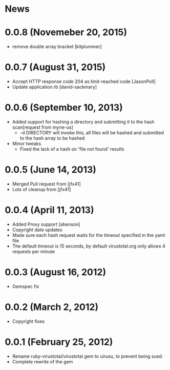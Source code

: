 # News

# 0.0.8 (Novemeber 20, 2015)
- remove double array bracket [kitplummer]

# 0.0.7 (August 31, 2015)
- Accept HTTP response code 204 as limit-reached code [JasonPoll]
- Update application.rb [david-sackmary]

# 0.0.6 (September 10, 2013)
- Added support for hashing a directory and submitting it to the hash scan[request from myne-us]
	- -d DIRECTORY will invoke this, all files will be hashed and submitted to the hash array to be hashed
- Minor tweaks
	- Fixed the lack of a hash on 'file not found' results

# 0.0.5 (June 14, 2013)
- Merged Pull request from [jfx41]
- Lots of cleanup from [jfx41]

# 0.0.4 (April 11, 2013)
- Added Proxy support [abenson]
- Copyright date updates
- Made sure each hash request waits for the timeout specified in the yaml file
- The default timeout is 15 seconds, by default virustotal.org only allows 4 requests per minute

# 0.0.3 (August 16, 2012)
- Gemspec fix

# 0.0.2 (March 2, 2012)
- Copyright fixes

# 0.0.1 (February 25, 2012)
- Rename ruby-virustotal/virustotal gem to uirusu, to prevent being sued.
- Complete rewrite of the gem
